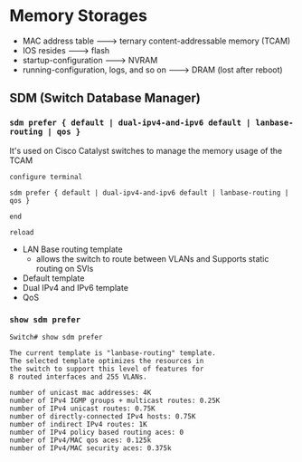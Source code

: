 
# Memory Storages
- MAC address table ---> ternary content-addressable memory (TCAM)
- IOS resides ---> flash
- startup-configuration ---> NVRAM
- running-configuration, logs, and so on ---> DRAM (lost after reboot)


## SDM (Switch Database Manager)

### `sdm prefer { default | dual-ipv4-and-ipv6 default | lanbase-routing | qos }` 
It's used on Cisco Catalyst switches to manage the memory usage of the TCAM
```
configure terminal

sdm prefer { default | dual-ipv4-and-ipv6 default | lanbase-routing | qos } 

end

reload
```


- LAN Base routing template
    - allows the switch to route between VLANs and Supports static routing on SVIs
- Default template
- Dual IPv4 and IPv6 template
- QoS

### `show sdm prefer`
```
Switch# show sdm prefer

The current template is "lanbase-routing" template.
The selected template optimizes the resources in
the switch to support this level of features for
8 routed interfaces and 255 VLANs.
 
number of unicast mac addresses: 4K
number of IPv4 IGMP groups + multicast routes: 0.25K
number of IPv4 unicast routes: 0.75K
number of directly-connected IPv4 hosts: 0.75K
number of indirect IPv4 routes: 1K
number of IPv4 policy based routing aces: 0
number of IPv4/MAC qos aces: 0.125k
number of IPv4/MAC security aces: 0.375k 
```

